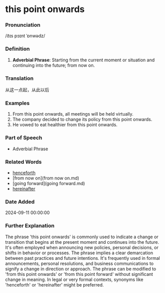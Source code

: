 # this point onwards
### Pronunciation
/ðɪs pɔɪnt ˈɒnwədz/
### Definition
1. **Adverbial Phrase**: Starting from the current moment or situation and continuing into the future; from now on.
### Translation
从这一点起，从此以后
### Examples
1. From this point onwards, all meetings will be held virtually.
2. The company decided to change its policy from this point onwards.
3. He vowed to eat healthier from this point onwards.
### Part of Speech
- Adverbial Phrase
### Related Words
- [henceforth](henceforth.md)
- [from now on](from now on.md)
- [going forward](going forward.md)
- [hereinafter](hereinafter.md)
### Date Added
2024-09-11 00:00:00

### Further Explanation
The phrase 'this point onwards' is commonly used to indicate a change or transition that begins at the present moment and continues into the future. It's often employed when announcing new policies, personal decisions, or shifts in behavior or processes. The phrase implies a clear demarcation between past practices and future intentions. It's frequently used in formal announcements, personal resolutions, and business communications to signify a change in direction or approach. The phrase can be modified to 'from this point onwards' or 'from this point forward' without significant change in meaning. In legal or very formal contexts, synonyms like 'henceforth' or 'hereinafter' might be preferred.